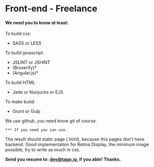 # Front-end - Freelance

#### We need you to know at least:

To build css:
- SASS or LESS

To build javascript:
- JSLINT or JSHINT
- (Broserify)*
- (Angular.js)*

To build HTML
- Jade or Nunjucks or EJS

To make build:
- Grunt or Gulp

We use github, you need know git of course.
 
```
*** If you need you can use.
```

The result should static page (.html), because this pages don’t have backend.
Good implementation for Retina Display, the minimum image possible, try to write as much in css.


**Send you resume to: dev@tago.io, if you able! Thanks.**
